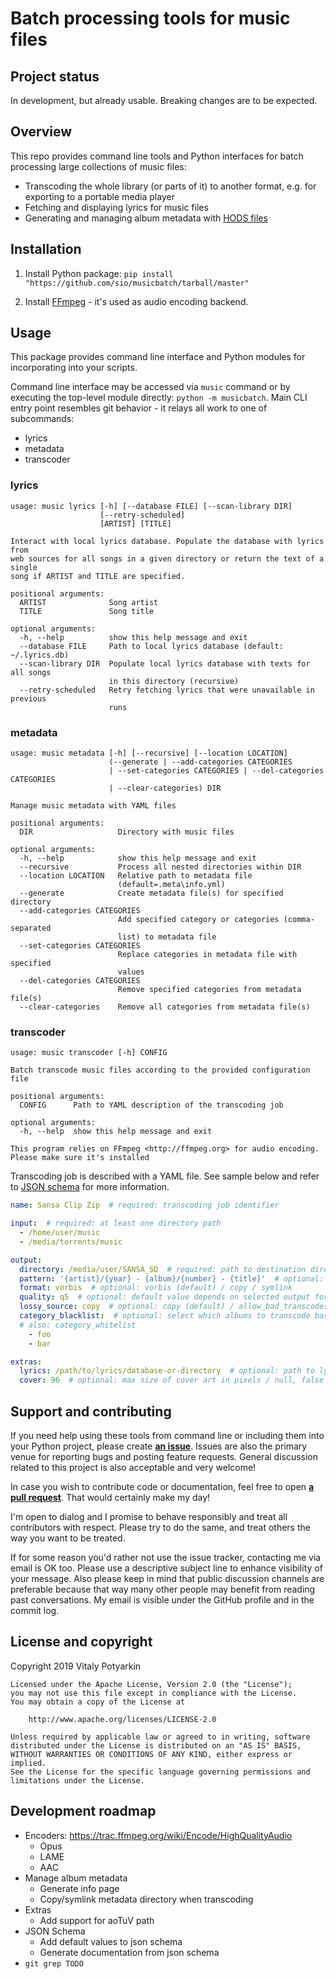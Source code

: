 # Batch processing tools for music files

## Project status

In development, but already usable. Breaking changes are to be expected.



## Overview

This repo provides command line tools and Python interfaces for batch
processing large collections of music files:

- Transcoding the whole library (or parts of it) to another format, e.g. for
  exporting to a portable media player
- Fetching and displaying lyrics for music files
- Generating and managing album metadata with [HODS files](https://hods.ml/schemas/)


## Installation

1. Install Python package: `pip install
"https://github.com/sio/musicbatch/tarball/master"`

2. Install [FFmpeg](http://ffmpeg.org) - it's used as audio encoding backend.



## Usage

This package provides command line interface and Python modules for
incorporating into your scripts.

Command line interface may be accessed via `music` command or by executing the
top-level module directly: `python -m musicbatch`. Main CLI entry point
resembles git behavior - it relays all work to one of subcommands:

- lyrics
- metadata
- transcoder

### lyrics

```
usage: music lyrics [-h] [--database FILE] [--scan-library DIR]
                    [--retry-scheduled]
                    [ARTIST] [TITLE]

Interact with local lyrics database. Populate the database with lyrics from
web sources for all songs in a given directory or return the text of a single
song if ARTIST and TITLE are specified.

positional arguments:
  ARTIST              Song artist
  TITLE               Song title

optional arguments:
  -h, --help          show this help message and exit
  --database FILE     Path to local lyrics database (default: ~/.lyrics.db)
  --scan-library DIR  Populate local lyrics database with texts for all songs
                      in this directory (recursive)
  --retry-scheduled   Retry fetching lyrics that were unavailable in previous
                      runs
```

### metadata

```
usage: music metadata [-h] [--recursive] [--location LOCATION]
                      (--generate | --add-categories CATEGORIES
                      | --set-categories CATEGORIES | --del-categories CATEGORIES
                      | --clear-categories) DIR

Manage music metadata with YAML files

positional arguments:
  DIR                   Directory with music files

optional arguments:
  -h, --help            show this help message and exit
  --recursive           Process all nested directories within DIR
  --location LOCATION   Relative path to metadata file
                        (default=.meta\info.yml)
  --generate            Create metadata file(s) for specified directory
  --add-categories CATEGORIES
                        Add specified category or categories (comma-separated
                        list) to metadata file
  --set-categories CATEGORIES
                        Replace categories in metadata file with specified
                        values
  --del-categories CATEGORIES
                        Remove specified categories from metadata file(s)
  --clear-categories    Remove all categories from metadata file(s)
```


### transcoder

```
usage: music transcoder [-h] CONFIG

Batch transcode music files according to the provided configuration file

positional arguments:
  CONFIG      Path to YAML description of the transcoding job

optional arguments:
  -h, --help  show this help message and exit

This program relies on FFmpeg <http://ffmpeg.org> for audio encoding.
Please make sure it's installed
```

Transcoding job is described with a YAML file. See sample below and refer to
[JSON schema](musicbatch/transcoder/schema.json) for more information.

```yaml
name: Sansa Clip Zip  # required: transcoding job identifier

input:  # required: at least one directory path
  - /home/user/music
  - /media/torrents/music

output:
  directory: /media/user/SANSA_SD  # required: path to destination directory
  pattern: '{artist}/{year} - {album}/{number} - {title}'  # optional: file hierarchy in destination directory
  format: vorbis  # optional: vorbis (default) / copy / symlink
  quality: q5  # optional: default value depends on selected output format
  lossy_source: copy  # optional: copy (default) / allow_bad_transcodes / skip
  category_blacklist:  # optional: select which albums to transcode based on HODS metadata files
  # also: category_whitelist
    - foo
    - bar

extras:
  lyrics: /path/to/lyrics/database-or-directory  # optional: path to lyrics database / lyrics directory / null or false to skip copying lyrics
  cover: 96  # optional: max size of cover art in pixels / null, false to disable copying covers
```



## Support and contributing

If you need help using these tools from command line or including them into
your Python project, please create
**[an issue](https://github.com/sio/musicbatch/issues)**. Issues are also the
primary venue for reporting bugs and posting feature requests. General
discussion related to this project is also acceptable and very welcome!

In case you wish to contribute code or documentation, feel free to open **[a
pull request](https://github.com/sio/musicbatch/pulls)**. That would certainly
make my day!

I'm open to dialog and I promise to behave responsibly and treat all
contributors with respect. Please try to do the same, and treat others the way
you want to be treated.

If for some reason you'd rather not use the issue tracker, contacting me via
email is OK too. Please use a descriptive subject line to enhance visibility
of your message. Also please keep in mind that public discussion channels are
preferable because that way many other people may benefit from reading past
conversations. My email is visible under the GitHub profile and in the commit
log.



## License and copyright

Copyright 2019 Vitaly Potyarkin

    Licensed under the Apache License, Version 2.0 (the "License");
    you may not use this file except in compliance with the License.
    You may obtain a copy of the License at

        http://www.apache.org/licenses/LICENSE-2.0

    Unless required by applicable law or agreed to in writing, software
    distributed under the License is distributed on an "AS IS" BASIS,
    WITHOUT WARRANTIES OR CONDITIONS OF ANY KIND, either express or implied.
    See the License for the specific language governing permissions and
    limitations under the License.



## Development roadmap

- Encoders: <https://trac.ffmpeg.org/wiki/Encode/HighQualityAudio>
    - Opus
    - LAME
    - AAC
- Manage album metadata
    - Generate info page
    - Copy/symlink metadata directory when transcoding
- Extras
    - Add support for aoTuV path
- JSON Schema
    - Add default values to json schema
    - Generate documentation from json schema
- `git grep TОDО`
